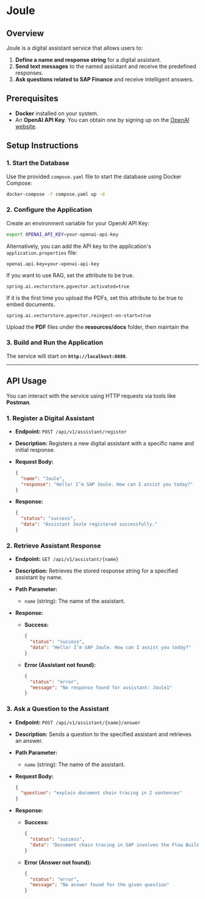 # Joule

## Overview

Joule is a digital assistant service that allows users to:

1. **Define a name and response string** for a digital assistant.
2. **Send text messages** to the named assistant and receive the predefined responses.
3. **Ask questions related to SAP Finance** and receive intelligent answers.

## Prerequisites

- **Docker** installed on your system.
- An **OpenAI API Key**. You can obtain one by signing up on the [OpenAI website](https://openai.com/).

## Setup Instructions

### 1. Start the Database

Use the provided `compose.yaml` file to start the database using Docker Compose:

```bash
docker-compose -f compose.yaml up -d
```

### 2. Configure the Application

Create an environment variable for your OpenAI API Key:



  ```bash
  export OPENAI_API_KEY=your-openai-api-key
  ```


Alternatively, you can add the API key to the application's `application.properties` file:

```properties
openai.api.key=your-openai-api-key
```

If you want to use RAG, set the attribute to be true.

```properties
spring.ai.vectorstore.pgvector.activated=true
```

If it is the first time you upload the PDFs, set this attribute to be true to embed documents.

```properties
spring.ai.vectorstore.pgvector.reingest-on-start=true
```

Upload the **PDF** files under the **resources/docs** folder, then maintain the 

### 3. Build and Run the Application

The service will start on **`http://localhost:8080`**.

---

## API Usage

You can interact with the service using HTTP requests via tools like **Postman**.

### 1. Register a Digital Assistant

- **Endpoint:** `POST /api/v1/assistant/register`
- **Description:** Registers a new digital assistant with a specific name and initial response.
- **Request Body:**

  ```json
  {
    "name": "Joule",
    "response": "Hello! I’m SAP Joule. How can I assist you today?"
  }
  ```

- **Response:**

  ```json
  {
    "status": "success",
    "data": "Assistant Joule registered successfully."
  }
  ```

### 2. Retrieve Assistant Response

- **Endpoint:** `GET /api/v1/assistant/{name}`
- **Description:** Retrieves the stored response string for a specified assistant by name.
- **Path Parameter:**

    - `name` (string): The name of the assistant.

- **Response:**

    - **Success:**

      ```json
      {
        "status": "success",
        "data": "Hello! I’m SAP Joule. How can I assist you today?"
      }
      ```

    - **Error (Assistant not found):**

      ```json
      {
        "status": "error",
        "message": "No response found for assistant: Joule1"
      }
      ```

### 3. Ask a Question to the Assistant

- **Endpoint:** `POST /api/v1/assistant/{name}/answer`
- **Description:** Sends a question to the specified assistant and retrieves an answer.
- **Path Parameter:**

    - `name` (string): The name of the assistant.

- **Request Body:**

  ```json
  {
    "question": "explain document chain tracing in 2 sentences"
  }
  ```

- **Response:**

    - **Success:**

      ```json
      {
        "status": "success",
        "data": "Document chain tracing in SAP involves the Flow Builder following a sequence of steps to trace back and clear documents in a series of steps, starting from the current documents and moving through clearing documents in successive steps. This process helps in analyzing accounting scenarios such as accounts payable and receivable, payments, and bank statement postings, providing insights into liquidity items and cash flows."
      }
      ```

    - **Error (Answer not found):**

      ```json
      {
        "status": "error",
        "message": "No answer found for the given question"
      }
      ```
